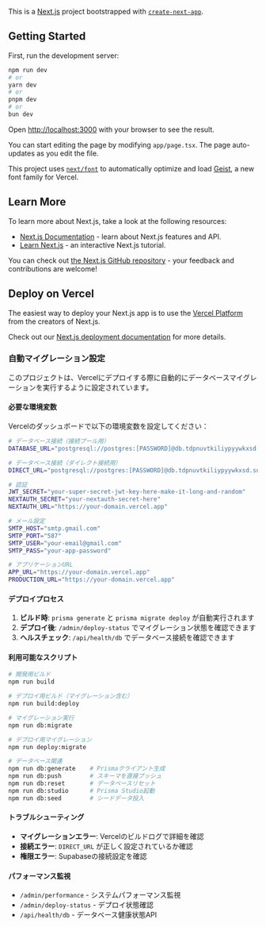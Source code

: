 This is a [Next.js](https://nextjs.org) project bootstrapped with [`create-next-app`](https://nextjs.org/docs/app/api-reference/cli/create-next-app).

## Getting Started

First, run the development server:

```bash
npm run dev
# or
yarn dev
# or
pnpm dev
# or
bun dev
```

Open [http://localhost:3000](http://localhost:3000) with your browser to see the result.

You can start editing the page by modifying `app/page.tsx`. The page auto-updates as you edit the file.

This project uses [`next/font`](https://nextjs.org/docs/app/building-your-application/optimizing/fonts) to automatically optimize and load [Geist](https://vercel.com/font), a new font family for Vercel.

## Learn More

To learn more about Next.js, take a look at the following resources:

- [Next.js Documentation](https://nextjs.org/docs) - learn about Next.js features and API.
- [Learn Next.js](https://nextjs.org/learn) - an interactive Next.js tutorial.

You can check out [the Next.js GitHub repository](https://github.com/vercel/next.js) - your feedback and contributions are welcome!

## Deploy on Vercel

The easiest way to deploy your Next.js app is to use the [Vercel Platform](https://vercel.com/new?utm_medium=default-template&filter=next.js&utm_source=create-next-app&utm_campaign=create-next-app-readme) from the creators of Next.js.

Check out our [Next.js deployment documentation](https://nextjs.org/docs/app/building-your-application/deploying) for more details.

### 自動マイグレーション設定

このプロジェクトは、Vercelにデプロイする際に自動的にデータベースマイグレーションを実行するように設定されています。

#### 必要な環境変数

Vercelのダッシュボードで以下の環境変数を設定してください：

```bash
# データベース接続（接続プール用）
DATABASE_URL="postgresql://postgres:[PASSWORD]@db.tdpnuvtkiliypyywkxsd.supabase.co:6543/postgres?pgbouncer=true&connection_limit=20&pool_timeout=30"

# データベース接続（ダイレクト接続用）
DIRECT_URL="postgresql://postgres:[PASSWORD]@db.tdpnuvtkiliypyywkxsd.supabase.co:5432/postgres?connection_limit=5"

# 認証
JWT_SECRET="your-super-secret-jwt-key-here-make-it-long-and-random"
NEXTAUTH_SECRET="your-nextauth-secret-here"
NEXTAUTH_URL="https://your-domain.vercel.app"

# メール設定
SMTP_HOST="smtp.gmail.com"
SMTP_PORT="587"
SMTP_USER="your-email@gmail.com"
SMTP_PASS="your-app-password"

# アプリケーションURL
APP_URL="https://your-domain.vercel.app"
PRODUCTION_URL="https://your-domain.vercel.app"
```

#### デプロイプロセス

1. **ビルド時**: `prisma generate` と `prisma migrate deploy` が自動実行されます
2. **デプロイ後**: `/admin/deploy-status` でマイグレーション状態を確認できます
3. **ヘルスチェック**: `/api/health/db` でデータベース接続を確認できます

#### 利用可能なスクリプト

```bash
# 開発用ビルド
npm run build

# デプロイ用ビルド（マイグレーション含む）
npm run build:deploy

# マイグレーション実行
npm run db:migrate

# デプロイ用マイグレーション
npm run deploy:migrate

# データベース関連
npm run db:generate    # Prismaクライアント生成
npm run db:push        # スキーマを直接プッシュ
npm run db:reset       # データベースリセット
npm run db:studio      # Prisma Studio起動
npm run db:seed        # シードデータ投入
```

#### トラブルシューティング

- **マイグレーションエラー**: Vercelのビルドログで詳細を確認
- **接続エラー**: `DIRECT_URL` が正しく設定されているか確認
- **権限エラー**: Supabaseの接続設定を確認

#### パフォーマンス監視

- `/admin/performance` - システムパフォーマンス監視
- `/admin/deploy-status` - デプロイ状態確認
- `/api/health/db` - データベース健康状態API
